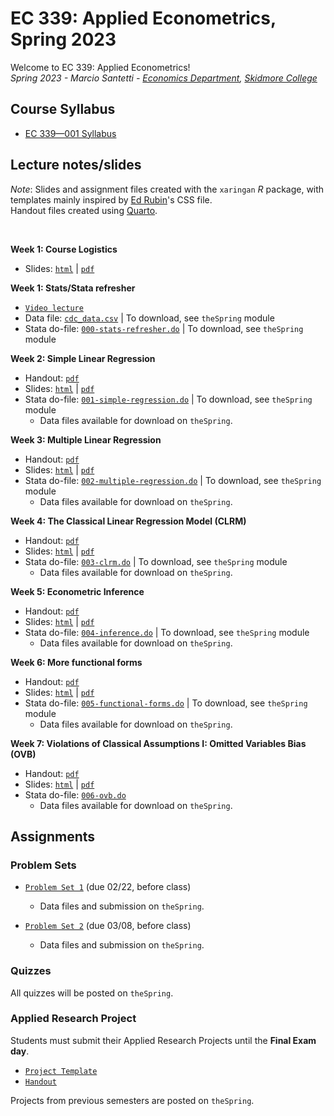 # EC 339: Applied Econometrics, Spring 2023

Welcome to EC 339: Applied Econometrics!<br>
*Spring 2023 - Marcio Santetti - [Economics Department](https://www.skidmore.edu/economics/), [Skidmore College](https://www.skidmore.edu/)*


## Course Syllabus

- [EC 339&mdash;001 Syllabus](https://raw.githack.com/marciosantetti/ec339-sp23/main/syllabus/ec339-syllabus-sp23.pdf)


## Lecture notes/slides

*Note*: Slides and assignment files created with the `xaringan` *R* package, with templates mainly inspired by [Ed Rubin](https://github.com/edrubin)'s CSS file. <br>
Handout files created using [Quarto](https://quarto.org/).

<br>

**Week 1: Course Logistics**

  - Slides: [`html`](https://raw.githack.com/marciosantetti/ec339-sp23/main/lectures/000-logistics/000-course-logistics.html) | [`pdf`](https://raw.githack.com/marciosantetti/ec339-sp23/main/lectures/000-logistics/000-course-logistics.pdf)

**Week 1: Stats/Stata refresher**

  - [`Video lecture`](https://youtu.be/BRwqm6RdL0I)
  - Data file: [`cdc_data.csv`](https://raw.githack.com/marciosantetti/ec339-sp23/main/lectures/000-logistics/cdc_data.csv) | To download, see `theSpring` module
  - Stata do-file: [`000-stats-refresher.do`](https://github.com/marciosantetti/ec339-sp23/blob/main/lectures/000-logistics/000-stats-refresher.do) | To download, see `theSpring` module


 **Week 2: Simple Linear Regression**
 
  - Handout: [`pdf`](https://raw.githack.com/marciosantetti/ec339-sp23/main/lectures/001-simple-regression/simple-regression.pdf)
  - Slides: [`html`](https://raw.githack.com/marciosantetti/ec339-sp23/main/lectures/001-simple-regression/001-simple-regression.html) | [`pdf`](https://raw.githack.com/marciosantetti/ec339-sp23/main/lectures/001-simple-regression/001-simple-regression.pdf)
  - Stata do-file: [`001-simple-regression.do`](https://github.com/marciosantetti/ec339-sp23/blob/main/lectures/001-simple-regression/001-simple-regression.do) | To download, see `theSpring` module
    - Data files available for download on `theSpring`.

**Week 3: Multiple Linear Regression**

  - Handout: [`pdf`](https://raw.githack.com/marciosantetti/ec339-sp23/main/lectures/002-multiple-regression/multiple-regression.pdf)
  - Slides: [`html`](https://raw.githack.com/marciosantetti/ec339-sp23/main/lectures/002-multiple-regression/002-multiple-regression.html) | [`pdf`](https://raw.githack.com/marciosantetti/ec339-sp23/main/lectures/002-multiple-regression/002-multiple-regression.pdf)
  - Stata do-file: [`002-multiple-regression.do`](https://github.com/marciosantetti/ec339-sp23/blob/main/lectures/002-multiple-regression/002-multiple-regression.do) | To download, see `theSpring` module
    - Data files available for download on `theSpring`.
    
**Week 4: The Classical Linear Regression Model (CLRM)**

  - Handout: [`pdf`](https://raw.githack.com/marciosantetti/ec339-sp23/main/lectures/003-clrm/classical-model.pdf)
  - Slides: [`html`](https://raw.githack.com/marciosantetti/ec339-sp23/main/lectures/003-clrm/003-clrm.html) | [`pdf`](https://raw.githack.com/marciosantetti/ec339-sp23/main/lectures/003-clrm/003-clrm.pdf)
  - Stata do-file: [`003-clrm.do`](https://github.com/marciosantetti/ec339-sp23/blob/main/lectures/003-clrm/003-clrm.do) | To download, see `theSpring` module
    - Data files available for download on `theSpring`.
    
**Week 5: Econometric Inference**

  - Handout: [`pdf`](https://raw.githack.com/marciosantetti/ec339-sp23/main/lectures/004-inference/inference.pdf)
  - Slides: [`html`](https://raw.githack.com/marciosantetti/ec339-sp23/main/lectures/004-inference/004-inference.html) | [`pdf`](https://raw.githack.com/marciosantetti/ec339-sp23/main/lectures/004-inference/004-inference.pdf)
  - Stata do-file: [`004-inference.do`](https://github.com/marciosantetti/ec339-sp23/blob/main/lectures/004-inference/004-inference.do) | To download, see `theSpring` module
    - Data files available for download on `theSpring`.

**Week 6: More functional forms**

  - Handout: [`pdf`](https://raw.githack.com/marciosantetti/ec339-sp23/main/lectures/005-functional-forms/more-functional-forms.pdf)
  - Slides: [`html`](https://raw.githack.com/marciosantetti/ec339-sp23/main/lectures/005-functional-forms/005-functional-forms.html) | [`pdf`](https://raw.githack.com/marciosantetti/ec339-sp23/main/lectures/005-functional-forms/005-functional-forms.pdf)
  - Stata do-file: [`005-functional-forms.do`](https://github.com/marciosantetti/ec339-sp23/blob/main/lectures/005-functional-forms/005-functional-forms.do) | To download, see `theSpring` module
      - Data files available for download on `theSpring`.
      
**Week 7: Violations of Classical Assumptions I: Omitted Variables Bias (OVB)**

  - Handout: [`pdf`](https://raw.githack.com/marciosantetti/ec339-sp23/main/lectures/006-ovb/ovb.pdf)
  - Slides: [`html`](https://raw.githack.com/marciosantetti/ec339-sp23/main/lectures/006-ovb/006-ovb.html) | [`pdf`](https://raw.githack.com/marciosantetti/ec339-sp23/main/lectures/006-ovb/006-ovb.pdf)
  - Stata do-file: [`006-ovb.do`](https://github.com/marciosantetti/ec339-sp23/blob/main/lectures/006-ovb/006-ovb.do)
     - Data files available for download on `theSpring`.
  
## Assignments


### Problem Sets

- [`Problem Set 1`](https://raw.githack.com/marciosantetti/ec339-sp23/main/problem-sets/ps1-sp23.pdf) (due 02/22, before class)

  - Data files and submission on `theSpring`.
  
- [`Problem Set 2`](https://raw.githack.com/marciosantetti/ec339-sp23/main/problem-sets/ps2-sp23.pdf) (due 03/08, before class)

  - Data files and submission on `theSpring`.


### Quizzes

All quizzes will be posted on `theSpring`.



### Applied Research Project

 Students must submit their Applied Research Projects until the **Final Exam day**. 

  - [`Project Template`](https://raw.githack.com/marciosantetti/ec339-sp23/main/research-project/research-proj-template.pdf)
  - [`Handout`](https://raw.githack.com/marciosantetti/ec339-sp23/main/research-project/research-proj-handout.pdf)
  
 Projects from previous semesters are posted on `theSpring`.
 
